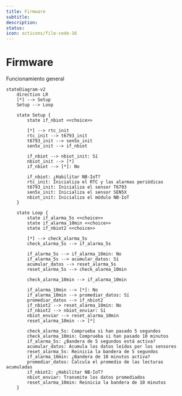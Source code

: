 ```yaml
---
title: Firmware
subtitle: 
description: 
status: 
icon: octicons/file-code-16
---
```


<!-- LICENSE INFORMATION
Copyright (C) 2025 ATARI Research Lab
Permission is granted to copy, distribute and/or modify this document
under the terms of the GNU Free Documentation License, Version 1.3
or any later version published by the Free Software Foundation;
with no Invariant Sections, no Front-Cover Texts, and no Back-Cover Texts.
A copy of the license is included in the section entitled "GNU
Free Documentation License". 
-->

# Firmware

Funcionamiento general

``` mermaid
stateDiagram-v2
    direction LR
    [*] --> Setup
    Setup --> Loop

    state Setup {
        state if_nbiot <<choice>>

        [*] --> rtc_init
        rtc_init --> t6793_init
        t6793_init --> sen5x_init
        sen5x_init --> if_nbiot

        if_nbiot --> nbiot_init: Sí
        nbiot_init --> [*]
        if_nbiot --> [*]: No

        if_nbiot: ¿Habilitar NB-IoT?
        rtc_init: Inicializa el RTC y las alarmas periódicas
        t6793_init: Inicializa el sensor T6793
        sen5x_init: Inicializa el sensor SEN5X
        nbiot_init: Inicializa el módulo NB-IoT
    }

    state Loop {
        state if_alarma_5s <<choice>>
        state if_alarma_10min <<choice>>
        state if_nbiot2 <<choice>>

        [*] --> check_alarma_5s
        check_alarma_5s --> if_alarma_5s
        
        if_alarma_5s --> if_alarma_10min: No
        if_alarma_5s --> acumular_datos: Sí
        acumular_datos --> reset_alarma_5s
        reset_alarma_5s --> check_alarma_10min

        check_alarma_10min --> if_alarma_10min

        if_alarma_10min --> [*]: No
        if_alarma_10min --> promediar_datos: Sí
        promediar_datos --> if_nbiot2
        if_nbiot2 --> reset_alarma_10min: No
        if_nbiot2 --> nbiot_enviar: Sí
        nbiot_enviar --> reset_alarma_10min
        reset_alarma_10min --> [*]

        check_alarma_5s: Comprueba si han pasado 5 segundos
        check_alarma_10min: Comprueba si han pasado 10 minutos
        if_alarma_5s: ¿Bandera de 5 segundos está activa?
        acumular_datos: Acumula los datos leídos por los sensores
        reset_alarma_5s: Reinicia la bandera de 5 segundos
        if_alarma_10min: ¿Bandera de 10 minutos activa?
        promediar_datos: Calcula el promedio de las lecturas acumuladas
        if_nbiot2: ¿Habilitar NB-IoT?
        nbiot_enviar: Transmite los datos promediados
        reset_alarma_10min: Reinicia la bandera de 10 minutos
    }
```